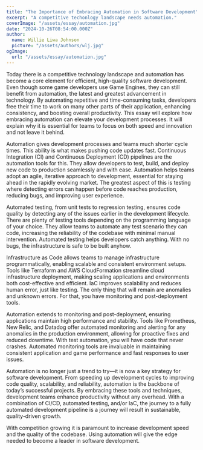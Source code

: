 ```yaml
---
title: "The Importance of Embracing Automation in Software Development"
excerpt: "A competitive techonlogy landscape needs automation."
coverImage: "/assets/essay/automation.jpg"
date: "2024-10-26T08:54:00.000Z"
author:
  name: Willie Liwa Johnson
  picture: "/assets/authors/wlj.jpg"
ogImage:
  url: "/assets/essay/automation.jpg"
---
```


Today there is a competitive technology landscape and automation has become a core element for efficient, high-quality software development. Even though some game developers use Game Engines, they can still benefit from automation, the latest and greatest advancement in technology. By automating repetitive and time-consuming tasks, developers free their time to work on many other parts of their application, enhancing consistency, and boosting overall productivity. This essay will explore how embracing automation can elevate your development processes. It will explain why it is essential for teams to focus on both speed and innovation and not leave it behind.

Automation gives development processes and teams much shorter cycle times. This ability is what makes pushing code updates fast. Continuous Integration (CI) and Continuous Deployment (CD) pipelines are the automation tools for this. They allow developers to test, build, and deploy new code to production seamlessly and with ease. Automation helps teams adopt an agile, iterative approach to development, essential for staying ahead in the rapidly evolving market. The greatest aspect of this is testing where detecting errors can happen before code reaches production, reducing bugs, and improving user experience.  

Automated testing, from unit tests to regression testing, ensures code quality by detecting any of the issues earlier in the development lifecycle. There are plenty of testing tools depending on the programming language of your choice. They allow teams to automate any test scenario they can code, increasing the reliability of the codebase with minimal manual intervention. Automated testing helps developers catch anything. With no bugs, the infrastructure is safe to be built anyhow.

Infrastructure as Code allows teams to manage infrastructure programmatically, enabling scalable and consistent environment setups. Tools like Terraform and AWS CloudFormation streamline cloud infrastructure deployment, making scaling applications and environments both cost-effective and efficient. IaC improves scalability and reduces human error, just like testing. The only thing that will remain are anomalies and unknown errors. For that, you have monitoring and post-deployment tools.

Automation extends to monitoring and post-deployment, ensuring applications maintain high performance and stability. Tools like Prometheus, New Relic, and Datadog offer automated monitoring and alerting for any anomalies in the production environment, allowing for proactive fixes and reduced downtime. With test automation, you will have code that never crashes. Automated monitoring tools are invaluable in maintaining consistent application and game performance and fast responses to user issues.  

Automation is no longer just a trend to try—it is now a key strategy for software development. From speeding up development cycles to improving code quality, scalability, and reliability, automation is the backbone of today’s successful projects. By embracing these tools and techniques, development teams enhance productivity without any overhead. With a combination of CI/CD, automated testing, and/or IaC, the journey to a fully automated development pipeline is a journey will result in sustainable, quality-driven growth.

With competition growing it is paramount to increase development speed and the quality of the codebase. Using automation will give the edge needed to become a leader in software development.
